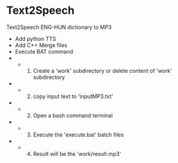 # Text2Speech
Text2Speech ENG-HUN dictionary to MP3
 * Add python TTS
 * Add C++ Merge files
 * Execute BAT command
 * * 1. Create a 'work' subdirectory or delete content of 'work' subdirectory
 * * 2. copy input text to 'inputMP3.txt'
 * * 2. Open a bash command terminal
 * * 3. Execute the 'execute.bat' batch files
 * * 4. Result will be the 'work/result.mp3'
